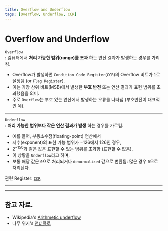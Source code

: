 ```yaml
---
title: Overflow and Underflow
tags: [Overflow, Underflow, CCR]
---
```


# Overflow and Underflow

`Overflow`  
: 컴퓨터에서 **처리 가능한 범위(range)를 초과** 하는 연산 결과가 발생하는 경우를 가리킴.  
  
  * Overflow가 발생하면 `Condition Code Register`(`CCR`)의 Overflow 비트가 `1`로 설정됨 (or `Flag Register`). 
  * 이는 가장 상위 비트(MSB)에서 발생한 **부호 반전** 또는 연산 결과가 표현 범위를 초과했음을 의미. 
  * 주로 `Overflow`는 부호 있는 연산에서 발생하는 오류를 나타냄 (부호반전이 대표적인 예).

---

`Underflow`  
: **처리 가능한 범위보다 작은 연산 결과가 발생** 하는 경우를 가르킴.  
  
  * 예를 들어, 부동소수점(floating-point) 연산에서 
  * 지수(exponent)의 표현 가능 범위가 $-126$에서 $126$인 경우, 
  * $2^{-150}$과 같은 값은 표현할 수 있는 범위를 초과함 (표현할 수 없음). 
  * 이 상황을 `Underflow`라고 하며, 
  * 보통 해당 값은 `0`으로 처리되거나 `denormalized` 값으로 변환됨: 많은 경우 `0`으로 처리된다.

관련 Register: [`CCR`](https://dsaint31.me/mkdocs_site/CE/ch04/ce04_04_cpu/#register)

---

---

## 참고 자료.

* Wikipedia's [Arithmetic underflow](https://en.wikipedia.org/wiki/Arithmetic_underflow)
* 나무 위키's [언더플로](https://en.wikipedia.org/wiki/Arithmetic_underflow)